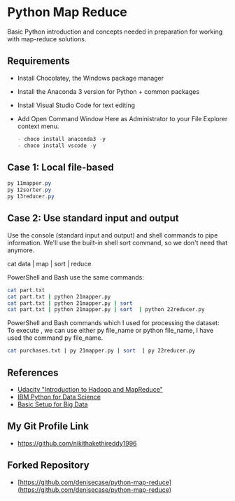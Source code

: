 # Python Map Reduce

Basic Python introduction and concepts needed in preparation for working with map-reduce solutions.

## Requirements

- Install Chocolatey, the Windows package manager
- Install the Anaconda 3 version for Python + common packages
- Install Visual Studio Code for text editing
- Add Open Command Window Here as Administrator to your File Explorer context menu.

  ```PowerShell
  - choco install anaconda3 -y
  - choco install vscode -y
  ```

## Case 1:  Local file-based

  ```PowerShell
  py 11mapper.py
  py 12sorter.py
  py 13reducer.py
  ```

## Case 2:  Use standard input and output

Use the console (standard input and output) and shell commands to pipe information.  We'll use the built-in shell sort command, so we don't need that anymore. 

cat data | map | sort | reduce

PowerShell and Bash use the same commands:
```Bash
cat part.txt
cat part.txt | python 21mapper.py
cat part.txt | python 21mapper.py | sort
cat part.txt | python 21mapper.py | sort  | python 22reducer.py
```

PowerShell and Bash commands which I used for processing the dataset:
To execute , we can use either  py file_name or python file_name, I have used the command py file_name.
  ```Bash
  cat purchases.txt | py 21mapper.py | sort  | py 22reducer.py
  ```

## References
- [Udacity "Introduction to Hadoop and MapReduce"](https://classroom.udacity.com/courses/ud617/)
- [IBM Python for Data Science](https://cognitiveclass.ai/courses/python-for-data-science)
- [Basic Setup for Big Data](https://github.com/denisecase/basic-setup-for-bigdata)

## My Git Profile Link
- https://github.com/nikithakethireddy1996

## Forked Repository
- [https://github.com/denisecase/python-map-reduce](https://github.com/denisecase/python-map-reduce)
